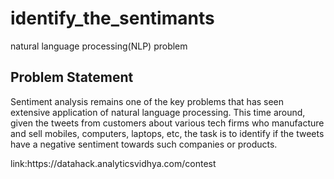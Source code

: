 # identify_the_sentimants
natural language processing(NLP) problem
<h2>Problem Statement</h2>
<p>
  Sentiment analysis remains one of the key problems that has seen extensive application of natural language processing. This time around, given the tweets from customers about various tech firms who manufacture and sell mobiles, computers, laptops, etc, the task is to identify if the tweets have a negative sentiment towards such companies or products.
</p>
link:https://datahack.analyticsvidhya.com/contest

